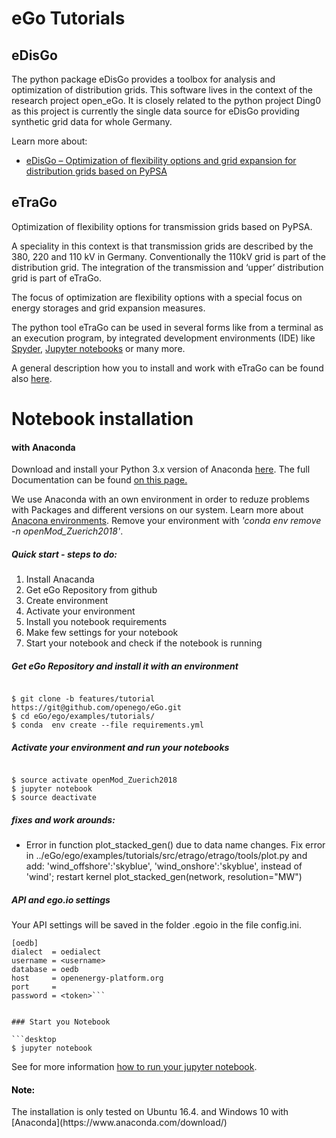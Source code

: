 # eGo Tutorials


## eDisGo
The python package eDisGo provides a toolbox for analysis and optimization of distribution grids. This software lives in the context of the research project open_eGo. It is closely related to the python project Ding0 as this project is currently the single data source for eDisGo providing synthetic grid data for whole Germany.


Learn more about:
*  [eDisGo – Optimization of flexibility options and grid expansion for distribution grids based on PyPSA](http://edisgo.readthedocs.io/en/dev/start_page.html)


## eTraGo
Optimization of flexibility options for transmission grids based on PyPSA.

A speciality in this context is that transmission grids are described by the 380, 220 and 110 kV in Germany. Conventionally the 110kV grid is part of the distribution grid. The integration of the transmission and ‘upper’ distribution grid is part of eTraGo.

The focus of optimization are flexibility options with a special focus on energy storages and grid expansion measures.


The python tool eTraGo can be used in several forms like from a terminal as an execution program, by integrated development environments (IDE) like [Spyder](https://anaconda.org/anaconda/spyder),  [Jupyter notebooks](http://jupyter.org/install) or many more.

A general description how you to install and work with eTraGo can be found also [here](http://etrago.readthedocs.io/en/latest/getting_started.html).


# Notebook installation

#### with Anaconda

Download and install your Python 3.x version of Anaconda [here](https://www.anaconda.com/download/). The full Documentation can be found [on this page.](https://docs.anaconda.com/anaconda/install/)

We use Anaconda with an own environment in order to reduze problems with Packages and different versions on our system. Learn more about [Anacona environments](https://conda.io/docs/user-guide/tasks/manage-environments.html). Remove your environment with _'conda env remove -n openMod_Zuerich2018'_.




##### Quick start - steps to do:

1. Install Anacanda
2. Get eGo Repository from github
3. Create environment
4. Activate your environment
5. Install you notebook requirements
6. Make few settings for your notebook
7. Start your notebook and check if the notebook is running



##### Get eGo Repository and install it with an environment
```desktop

$ git clone -b features/tutorial https://git@github.com/openego/eGo.git
$ cd eGo/ego/examples/tutorials/
$ conda  env create --file requirements.yml
```

##### Activate your environment and run your notebooks
```desktop

$ source activate openMod_Zuerich2018
$ jupyter notebook
$ source deactivate
```

##### fixes and work arounds:

* Error in function plot_stacked_gen() due to data name changes. Fix error in  ../eGo/ego/examples/tutorials/src/etrago/etrago/tools/plot.py and  add: 'wind_offshore':'skyblue', 'wind_onshore':'skyblue', instead of 'wind';  restart kernel
plot_stacked_gen(network, resolution="MW")


##### API and ego.io settings

Your API settings will be saved in the folder .egoio in the file config.ini.


```desktop
[oedb]
dialect  = oedialect
username = <username>
database = oedb
host     = openenergy-platform.org
port     =
password = <token>```


### Start you Notebook

```desktop
$ jupyter notebook
```

See for more information [how to run your jupyter notebook](https://jupyter.readthedocs.io/en/latest/running.html#running).


<h4 style="color:black;">Note:</h4>
The installation is only tested on Ubuntu 16.4. and Windows 10 with  [Anaconda](https://www.anaconda.com/download/)

